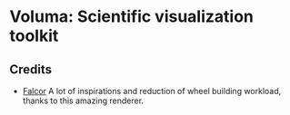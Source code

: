 # Voluma: Scientific visualization toolkit

## Credits

- [Falcor](https://github.com/NVIDIAGameWorks/Falcor) A lot of inspirations and reduction of wheel building workload, thanks to this amazing renderer.
